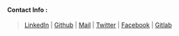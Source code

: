#### Contact Info :

> [LinkedIn](https://www.linkedin.com/in/naman653/) | [Github](https://github.com/naman653/) | [Mail](mailto:naman653@gmail.com) | [Twitter](https://twitter.com/nannu653) | [Facebook](https://facebook.com/naman653) | [Gitlab](https://gitlab.com/naman653)
